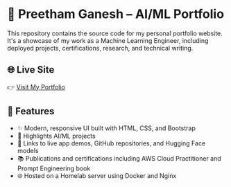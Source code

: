 # 💼 Preetham Ganesh – AI/ML Portfolio

This repository contains the source code for my personal portfolio website. It's a showcase of my work as a Machine Learning Engineer, including deployed projects, certifications, research, and technical writing.

## 🌐 Live Site

👉 [Visit My Portfolio](https://preethamganesh.com)

## 🚀 Features

- ✨ Modern, responsive UI built with HTML, CSS, and Bootstrap
- 📄 Highlights AI/ML projects
- 🔗 Links to live app demos, GitHub repositories, and Hugging Face models
- 📚 Publications and certifications including AWS Cloud Practitioner and Prompt Engineering book
- 🌐 Hosted on a Homelab server using Docker and Nginx

